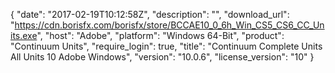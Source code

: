 {
   "date": "2017-02-19T10:12:58Z",
   "description": "",
   "download_url": "https://cdn.borisfx.com/borisfx/store/BCCAE10_0_6h_Win_CS5_CS6_CC_Units.exe",
   "host": "Adobe",
   "platform": "Windows 64-Bit",
   "product": "Continuum Units",
   "require_login": true,
   "title": "Continuum Complete Units All Units 10 Adobe Windows",
   "version": "10.0.6",
  "license_version": "10"
}

